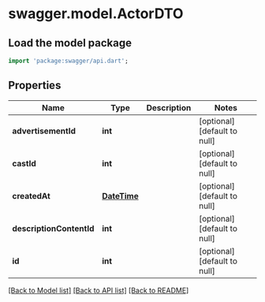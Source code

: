 # swagger.model.ActorDTO

## Load the model package
```dart
import 'package:swagger/api.dart';
```

## Properties
Name | Type | Description | Notes
------------ | ------------- | ------------- | -------------
**advertisementId** | **int** |  | [optional] [default to null]
**castId** | **int** |  | [optional] [default to null]
**createdAt** | [**DateTime**](DateTime.md) |  | [optional] [default to null]
**descriptionContentId** | **int** |  | [optional] [default to null]
**id** | **int** |  | [optional] [default to null]

[[Back to Model list]](../README.md#documentation-for-models) [[Back to API list]](../README.md#documentation-for-api-endpoints) [[Back to README]](../README.md)


